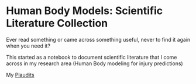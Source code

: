 # Human Body Models: Scientific Literature Collection

Ever read something or came across something useful, never to find
it again when you need it?

This started as a notebook to document scientific literature that I come across in
my research area (Human Body modeling for injury predictions)

My [Plaudits](https://plaudit.pub/endorser/0000-0003-1916-7348)
